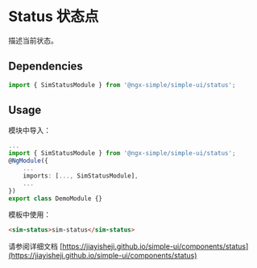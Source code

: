 # Status 状态点

描述当前状态。

## Dependencies

```ts
import { SimStatusModule } from '@ngx-simple/simple-ui/status';
```

## Usage

模块中导入：

```ts
...
import { SimStatusModule } from '@ngx-simple/simple-ui/status';
@NgModule({
    ...
    imports: [..., SimStatusModule],
    ...
})
export class DemoModule {}
```

模板中使用：

```html
<sim-status>sim-status</sim-status>
```

请参阅详细文档 [https://jiayisheji.github.io/simple-ui/components/status](https://jiayisheji.github.io/simple-ui/components/status)
